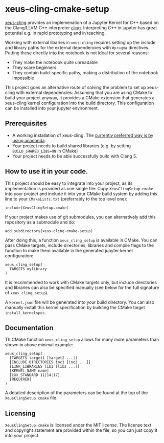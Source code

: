 # xeus-cling-cmake-setup

[xeus-cling](https://github.com/jupyter-xeus/xeus-cling) provides an implemenation of a Jupyter Kernel
for C++ based on the Clang/LLVM C++ interpreter [cling](https://github.com/root-project/cling). Interpreting
C++ in jupyter has great potential e.g. in rapid prototyping and in teaching.

Working with external libaries in `xeus-cling` requires setting up the include and library paths
for the external dependencies with `#pragma` directives. Putting these directly into the notebook
is not ideal for several reasons:
* They make the notebook quite unreadable
* They scare beginners
* They contain build-specific paths, making a distribution of the notebook impossible

This project goes an alternative route of solving the problem to set up xeus-cling with external dependencies:
Assuming that you are using CMake to build your project anyway, it provides a CMake extension
that generates a xeus-cling kernel configuration into the build directory. This configuration can
be installed into your jupyter environment.

## Prerequisites

* A working installation of xeus-cling. The [currently preferred way is by using anaconda](https://github.com/jupyter-xeus/xeus-cling).
* Your project needs to build shared libraries (e.g. by setting `BUILD_SHARED_LIBS=ON` in CMake)
* Your project needs to be able successfully build with Clang 5.

## How to use it in your code.

This project should be easy to integrate into your project, as its implementation is provided as one single file:
Copy `XeusClingSetup.cmake` into your project and include it into your
CMake build system by adding this line to your `CMakeLists.txt` (preferrably
to the top level one):

```
include(XeusClingSetup.cmake)
```

If your project makes use of git submodules, you can alternatively add this
repository as a submodule and do:

```
add_subdirectory(xeus-cling-cmake-setup)
```

After doing this, a function `xeus_cling_setup` is available in CMake. You can pass CMake targets,
include directories, libraries and compile flags to the function to make them available in the
generated jupyter kernel configuration:

```
xeus_cling_setup(
  TARGETS mylibrary
)
```

It is recommended to work with CMake targets only, but include directories and libraries can also
be specified manually (see below for the full signature of `xeus_cling_setup`).

A `kernel.json` file will be generated into your build directory. You can also manually install
this kernel specification by building the CMake target `install_kernelspec`.

## Documentation

Th CMake function `xeus_cling_setup` allows for many more parameters than shown in above minimal example:

```
xeus_cling_setup(
  [TARGETS target1 [target2 ...]]
  [INCLUDE_DIRECTORIES inc1 [inc2 ...]]
  [LINK_LIBRARIES lib1 [lib2 ...]]
  [KERNEL_NAME name]
  [CXX_STANDARD 11|14|17]
  [REQUIRED]
)
```

A detailed description of the parameters can be found at the top of the `XeusClingSetup.cmake` file.

## Licensing

`XeusClingSetup.cmake` is licensed under the MIT license. The license text and
copyright statement are provided within the file, so you can just copy it into
your project.
